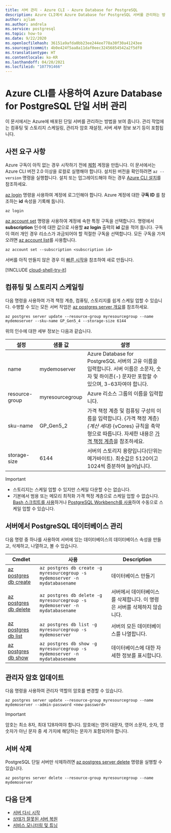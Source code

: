 ```yaml
---
title: 서버 관리 - Azure CLI - Azure Database for PostgreSQL
description: Azure CLI에서 Azure Database for PostgreSQL 서버를 관리하는 방법을 알아봅니다.
author: ajlam
ms.author: andrela
ms.service: postgresql
ms.topic: how-to
ms.date: 9/22/2020
ms.openlocfilehash: 36151a9afda0bb23ee244ee778a30f30a41243ee
ms.sourcegitcommit: 4b0e424f5aa8a11daf0eec32456854542a2f5df0
ms.translationtype: HT
ms.contentlocale: ko-KR
ms.lasthandoff: 04/20/2021
ms.locfileid: "107791466"
---
```

# <a name="manage-an-azure-database-for-postgresql-single-server-using-the-azure-cli"></a>Azure CLI를 사용하여 Azure Database for PostgreSQL 단일 서버 관리

이 문서에서는 Azure에 배포된 단일 서버를 관리하는 방법을 보여 줍니다. 관리 작업에는 컴퓨팅 및 스토리지 스케일링, 관리자 암호 재설정, 서버 세부 정보 보기 등이 포함됩니다.

## <a name="prerequisites"></a>사전 요구 사항

Azure 구독이 아직 없는 경우 시작하기 전에 [체험](https://azure.microsoft.com/free/) 계정을 만듭니다. 이 문서에서는 Azure CLI 버전 2.0 이상을 로컬로 실행해야 합니다. 설치된 버전을 확인하려면 `az --version` 명령을 실행합니다. 설치 또는 업그레이드해야 하는 경우 [Azure CLI 설치](/cli/azure/install-azure-cli)를 참조하세요.

[az login](/cli/azure/reference-index#az_login) 명령을 사용하여 계정에 로그인해야 합니다. Azure 계정에 대한 **구독 ID** 를 참조하는 **id** 속성을 기록해 둡니다.

```azurecli-interactive
az login
```

[az account set](/cli/azure/account) 명령을 사용하여 계정에 속한 특정 구독을 선택합니다. 명령에서 **subscription** 인수에 대한 값으로 사용할 **az login** 출력의 **id** 값을 적어 둡니다. 구독이 여러 개인 경우 리소스가 과금되어야 할 적절한 구독을 선택합니다. 모든 구독을 가져오려면 [az account list](/cli/azure/account#az_account_list)를 사용합니다.

```azurecli
az account set --subscription <subscription id>
```

서버를 아직 만들지 않은 경우 이 [빠른 시작](quickstart-create-server-database-azure-cli.md)을 참조하여 새로 만듭니다.

[!INCLUDE [cloud-shell-try-it](../../includes/cloud-shell-try-it.md)]

## <a name="scale-compute-and-storage"></a>컴퓨팅 및 스토리지 스케일링

다음 명령을 사용하여 가격 책정 계층, 컴퓨팅, 스토리지를 쉽게 스케일 업할 수 있습니다. 수행할 수 있는 모든 서버 작업은 [az postgres server 개요](/cli/azure/mysql/server)를 참조하세요.

```azurecli-interactive
az postgres server update --resource-group myresourcegroup --name mydemoserver --sku-name GP_Gen5_4 --storage-size 6144
```

위의 인수에 대한 세부 정보는 다음과 같습니다.

**설정** | **샘플 값** | **설명**
---|---|---
name | mydemoserver | Azure Database for PostgreSQL 서버의 고유 이름을 입력합니다. 서버 이름은 소문자, 숫자 및 하이픈(-) 문자만 포함할 수 있으며, 3-63자여야 합니다.
resource-group | myresourcegroup | Azure 리소스 그룹의 이름을 입력합니다.
sku-name|GP_Gen5_2|가격 책정 계층 및 컴퓨팅 구성의 이름을 입력합니다. {가격 책정 계층} _{계산 세대}_ {vCores} 규칙을 축약형으로 따릅니다. 자세한 내용은 [가격 책정 계층](./concepts-pricing-tiers.md)을 참조하세요.
storage-size | 6144 | 서버의 스토리지 용량입니다(단위는 메가바이트). 최솟값은 5120이고 1024씩 증분하여 늘어납니다.

> [!Important]
> - 스토리지는 스케일 업할 수 있지만 스케일 다운할 수는 없습니다.
> - 기본에서 범용 또는 메모리 최적화 가격 책정 계층으로 스케일 업할 수 없습니다. [Bash 스크립트를 사용](https://techcommunity.microsoft.com/t5/azure-database-for-mysql/upgrade-from-basic-to-general-purpose-or-memory-optimized-tiers/ba-p/830404)하거나 [PostgreSQL Workbench를 사용](https://techcommunity.microsoft.com/t5/azure-database-support-blog/how-to-scale-up-azure-database-for-mysql-from-basic-tier-to/ba-p/369134)하여 수동으로 스케일 업할 수 있습니다.


## <a name="manage-postgresql-databases-on-a-server"></a>서버에서 PostgreSQL 데이터베이스 관리
다음 명령 중 하나를 사용하여 서버에 있는 데이터베이스의 데이터베이스 속성을 만들고, 삭제하고, 나열하고, 볼 수 있습니다.

| Cmdlet | 사용| Description |
| --- | ---| --- |
|[az postgres db create](/cli/azure/sql/db#az_mysql_db_create)|```az postgres db create -g myresourcegroup -s mydemoserver -n mydatabasename``` |데이터베이스 만들기|
|[az postgres db delete](/cli/azure/sql/db#az_mysql_db_delete)|```az postgres db delete -g myresourcegroup -s mydemoserver -n mydatabasename```|서버에서 데이터베이스를 삭제합니다. 이 명령은 서버를 삭제하지 않습니다. |
|[az postgres db list](/cli/azure/sql/db#az_mysql_db_list)|```az postgres db list -g myresourcegroup -s mydemoserver```|서버의 모든 데이터베이스를 나열합니다.|
|[az postgres db show](/cli/azure/sql/db#az_mysql_db_show)|```az postgres db show -g myresourcegroup -s mydemoserver -n mydatabasename```|데이터베이스에 대한 자세한 정보를 표시합니다.|

## <a name="update-admin-password"></a>관리자 암호 업데이트
다음 명령을 사용하여 관리자 역할의 암호를 변경할 수 있습니다.
```azurecli-interactive
az postgres server update --resource-group myresourcegroup --name mydemoserver --admin-password <new-password>
```

> [!Important]
>  암호는 최소 8자, 최대 128자여야 합니다.
> 암호에는 영어 대문자, 영어 소문자, 숫자, 영숫자가 아닌 문자 중 세 가지에 해당하는 문자가 포함되어야 합니다.

## <a name="delete-a-server"></a>서버 삭제
PostgreSQL 단일 서버만 삭제하려면 [az postgres server delete](/cli/azure/mysql/server#az_mysql_server_delete) 명령을 실행할 수 있습니다.

```azurecli-interactive
az postgres server delete --resource-group myresourcegroup --name mydemoserver
```

## <a name="next-steps"></a>다음 단계
- [서버 다시 시작](howto-restart-server-cli.md)
- [상태가 잘못된 서버 복원](howto-restore-server-cli.md)
- [서비스 모니터링 및 튜닝](concepts-monitoring.md)

